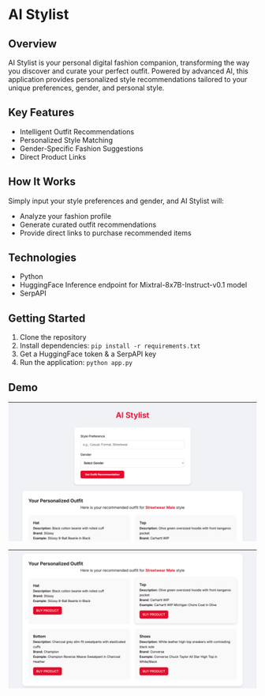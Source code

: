 # AI Stylist

## Overview
AI Stylist is your personal digital fashion companion, transforming the way you discover and curate your perfect outfit. Powered by advanced AI, this application provides personalized style recommendations tailored to your unique preferences, gender, and personal style.

## Key Features
- Intelligent Outfit Recommendations
- Personalized Style Matching
- Gender-Specific Fashion Suggestions
- Direct Product Links

## How It Works
Simply input your style preferences and gender, and AI Stylist will:
- Analyze your fashion profile
- Generate curated outfit recommendations
- Provide direct links to purchase recommended items

## Technologies
- Python
- HuggingFace Inference endpoint for Mixtral-8x7B-Instruct-v0.1 model
- SerpAPI


## Getting Started
1. Clone the repository
2. Install dependencies: `pip install -r requirements.txt`
3. Get a HuggingFace token & a SerpAPI key
4. Run the application: `python app.py`

## Demo

![Alt Text](screenshots/demo1.png)

![Alt Text](screenshots/demo2.png)



